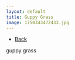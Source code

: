 ```yaml
---
layout: default
title: Guppy Grass
image: 1750343472433.jpg
---
```

<ul><li><a href="{{ site.url }}/products">Back</a></li></ul>

guppy grass
